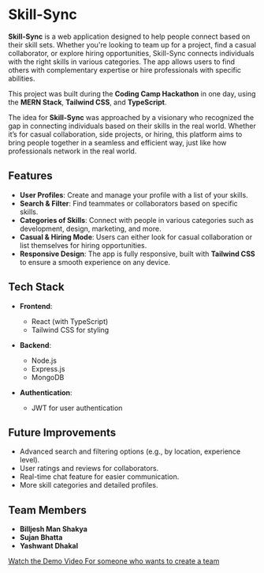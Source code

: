 # Skill-Sync

**Skill-Sync** is a web application designed to help people connect based on their skill sets. Whether you're looking to team up for a project, find a casual collaborator, or explore hiring opportunities, Skill-Sync connects individuals with the right skills in various categories. The app allows users to find others with complementary expertise or hire professionals with specific abilities.

This project was built during the **Coding Camp Hackathon** in one day, using the **MERN Stack**, **Tailwind CSS**, and **TypeScript**.

The idea for **Skill-Sync** was approached by a visionary who recognized the gap in connecting individuals based on their skills in the real world. Whether it’s for casual collaboration, side projects, or hiring, this platform aims to bring people together in a seamless and efficient way, just like how professionals network in the real world.

## Features

- **User Profiles**: Create and manage your profile with a list of your skills.
- **Search & Filter**: Find teammates or collaborators based on specific skills.
- **Categories of Skills**: Connect with people in various categories such as development, design, marketing, and more.
- **Casual & Hiring Mode**: Users can either look for casual collaboration or list themselves for hiring opportunities.
- **Responsive Design**: The app is fully responsive, built with **Tailwind CSS** to ensure a smooth experience on any device.

## Tech Stack

- **Frontend**: 
  - React (with TypeScript)
  - Tailwind CSS for styling

- **Backend**: 
  - Node.js
  - Express.js
  - MongoDB


- **Authentication**: 
  - JWT for user authentication



## Future Improvements

- Advanced search and filtering options (e.g., by location, experience level).
- User ratings and reviews for collaborators.
- Real-time chat feature for easier communication.
- More skill categories and detailed profiles.

## Team Members

- **Billjesh Man Shakya**
- **Sujan Bhatta**
- **Yashwant Dhakal**

  
[Watch the Demo Video For someone who wants to create a team](client/src/demo.mp4)
